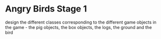 # Angry Birds Stage 1
design the different classes corresponding to the different game objects in the game - the pig objects, the box objects, the logs, the ground and the bird
